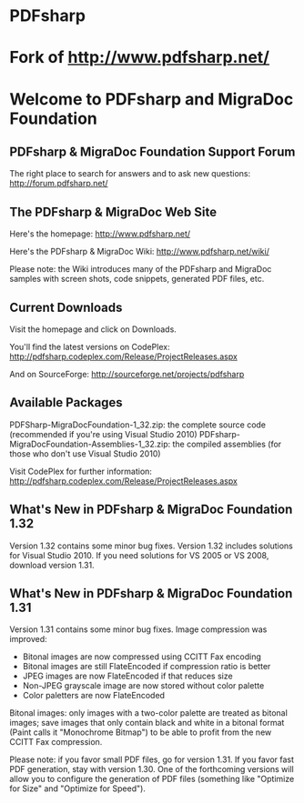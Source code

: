 # PDFsharp
Fork of http://www.pdfsharp.net/
===========================================



Welcome to PDFsharp and MigraDoc Foundation
===========================================

PDFsharp & MigraDoc Foundation Support Forum
--------------------------------------------
The right place to search for answers and to ask new questions:
http://forum.pdfsharp.net/


The PDFsharp & MigraDoc Web Site
--------------------------------
Here's the homepage:
http://www.pdfsharp.net/

Here's the PDFsharp & MigraDoc Wiki:
http://www.pdfsharp.net/wiki/

Please note: the Wiki introduces many of the PDFsharp and MigraDoc samples with screen shots, code snippets, generated PDF files, etc.


Current Downloads
-----------------
Visit the homepage and click on Downloads.

You'll find the latest versions on CodePlex:
http://pdfsharp.codeplex.com/Release/ProjectReleases.aspx

And on SourceForge:
http://sourceforge.net/projects/pdfsharp


Available Packages
------------------
PDFSharp-MigraDocFoundation-1_32.zip: the complete source code (recommended if you're using Visual Studio 2010) 
PDFsharp-MigraDocFoundation-Assemblies-1_32.zip: the compiled assemblies (for those who don't use Visual Studio 2010) 

Visit CodePlex for further information:
http://pdfsharp.codeplex.com/Release/ProjectReleases.aspx


What's New in PDFsharp & MigraDoc Foundation 1.32
-------------------------------------------------
Version 1.32 contains some minor bug fixes.
Version 1.32 includes solutions for Visual Studio 2010.
If you need solutions for VS 2005 or VS 2008, download version 1.31.

What's New in PDFsharp & MigraDoc Foundation 1.31
-------------------------------------------------
Version 1.31 contains some minor bug fixes.
Image compression was improved:
 * Bitonal images are now compressed using CCITT Fax encoding
 * Bitonal images are still FlateEncoded if compression ratio is better
 * JPEG images are now FlateEncoded if that reduces size
 * Non-JPEG grayscale image are now stored without color palette
 * Color paletters are now FlateEncoded

Bitonal images: only images with a two-color palette are
treated as bitonal images; save images that only contain black and
white in a bitonal format (Paint calls it "Monochrome Bitmap")
to be able to profit from the new CCITT Fax compression.

Please note: if you favor small PDF files, go for version 1.31.
If you favor fast PDF generation, stay with version 1.30.
One of the forthcoming versions will allow you to configure the
generation of PDF files (something like "Optimize for Size" and
"Optimize for Speed").
